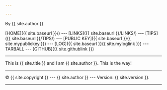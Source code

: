 ```yaml
---

---
```

By {{ site.author }}

[HOME]({{ site.baseurl }}/) --- [LINKS]({{ site.baseurl }}/LINKS/) --- [TIPS]({{ site.baseurl }}/TIPS/) --- [PUBLIC KEY]({{ site.baseurl }}{{ site.mypublickey }}) --- [LOG]({{ site.baseurl }}{{ site.myloglink }}) --- TARBALL --- [GITHUB]({{ site.githublink }})

---
This is {{ site.title }} and I am {{ site.author }}.
This is the way!

---
© {{ site.copyright }} --- {{ site.author }} --- Version: {{ site.version }}.

---
